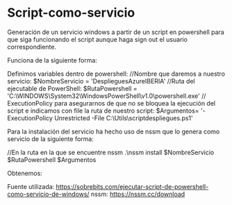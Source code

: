 # Script-como-servicio
Generación de un servicio windows a partir de un script en powershell para que siga funcionando el script aunque haga sign out el usuario correspondiente.

Funciona de la siguiente forma:

Definimos variables dentro de powershell:
//Nombre que daremos a nuestro servicio:
$NombreServicio = 'DesplieguesAzureIBERIA'
//Ruta del ejecutable de PowerShell:
$RutaPowershell = 'C:\WINDOWS\System32\WindowsPowerShell\v1.0\powershell.exe'
// ExecutionPolicy para asegurarnos de que no se bloquea la ejecución del script e indicamos con file  la ruta de nuestro script:
$Argumentos= '-ExecutionPolicy Unrestricted -File C:\Utils\scriptdespliegues.ps1'

Para la instalación del servicio ha hecho uso de nssm que lo genera como servicio de la siguiente forma:

//En la ruta en la que se encuentre nssm
.\nssm install $NombreServicio $RutaPowershell $Argumentos

Obtenemos:

Fuente utilizada: https://sobrebits.com/ejecutar-script-de-powershell-como-servicio-de-windows/
nssm: https://nssm.cc/download
